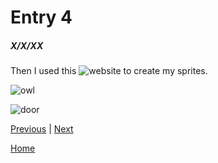 # Entry 4
##### X/X/XX


Then I used this ![website](https://www.pixilart.com/) to create my sprites.

![owl](https://user-images.githubusercontent.com/91750669/226218770-2b4de4d8-3e79-4b5e-b6ea-a15559824eca.png)

![door](https://user-images.githubusercontent.com/91750669/227831951-ee2f08fd-1d1d-415c-ba34-186aa1138f00.png)


[Previous](entry03.md) | [Next](entry05.md)

[Home](../README.md)
